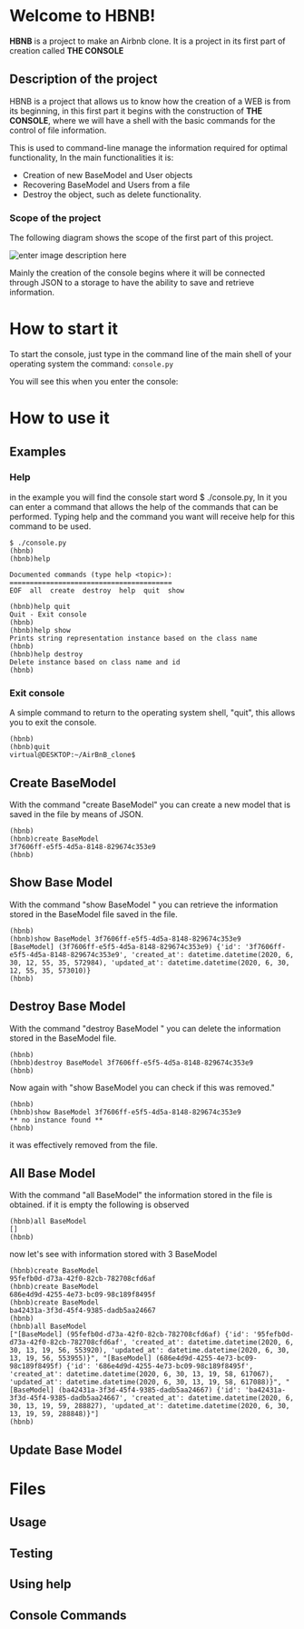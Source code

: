 # Welcome to HBNB!
**HBNB** is a project to make an Airbnb clone.
It is a project in its first part of creation called **THE CONSOLE**

## Description of the project
HBNB is a project that allows us to know how the creation of a WEB is from its beginning, in this first part it begins with the construction of **THE CONSOLE**, where we will have a shell with the basic commands for the control of file information.

This is used to command-line manage the information required for optimal functionality, In the main functionalities it is:

 - Creation of new BaseModel and User objects
 - Recovering BaseModel and Users from a file
 - Destroy the object, such as delete functionality.

### Scope of the project
The following diagram shows the scope of the first part of this project.


![enter image description here](https://rogerimages.s3.amazonaws.com/FirstPart.png)

Mainly the creation of the console begins where it will be connected through JSON to a storage to have the ability to save and retrieve information.

# How to start it
To start the console, just type in the command line of the main shell of your operating system the command:
``` console.py ```

You will see this when you enter the console:

# How to use it
## Examples
### Help
in the example you will find the console start word $ ./console.py,
In it you can enter a command that allows the help of the commands that can be performed.
Typing help and the command you want will receive help for this command to be used.
``` 
$ ./console.py 
(hbnb)
(hbnb)help

Documented commands (type help <topic>):
========================================
EOF  all  create  destroy  help  quit  show

(hbnb)help quit
Quit - Exit console
(hbnb)
(hbnb)help show
Prints string representation instance based on the class name
(hbnb)
(hbnb)help destroy
Delete instance based on class name and id
(hbnb)
```
### Exit console
A simple command to return to the operating system shell, "quit", this allows you to exit the console.
```
(hbnb)
(hbnb)quit
virtual@DESKTOP:~/AirBnB_clone$ 
```
## Create BaseModel
With the command "create BaseModel" you can create a new model that is saved in the file by means of JSON.
```
(hbnb)
(hbnb)create BaseModel
3f7606ff-e5f5-4d5a-8148-829674c353e9
(hbnb)
```
## Show Base Model
With the command "show BaseModel <id-model>" you can retrieve the information stored in the BaseModel file saved in the file.
```
(hbnb)
(hbnb)show BaseModel 3f7606ff-e5f5-4d5a-8148-829674c353e9
[BaseModel] (3f7606ff-e5f5-4d5a-8148-829674c353e9) {'id': '3f7606ff-e5f5-4d5a-8148-829674c353e9', 'created_at': datetime.datetime(2020, 6, 30, 12, 55, 35, 572984), 'updated_at': datetime.datetime(2020, 6, 30, 12, 55, 35, 573010)}
(hbnb)
```
## Destroy Base Model
With the command "destroy BaseModel <id-model>" you can delete the information stored in the BaseModel file.
```
(hbnb)
(hbnb)destroy BaseModel 3f7606ff-e5f5-4d5a-8148-829674c353e9
(hbnb)
```
Now again with "show BaseModel <id-model> you can check if this was removed."
```
(hbnb)
(hbnb)show BaseModel 3f7606ff-e5f5-4d5a-8148-829674c353e9
** no instance found **
(hbnb)
```
it was effectively removed from the file.

## All Base Model
With the command "all BaseModel" the information stored in the file is obtained.
if it is empty the following is observed
```
(hbnb)all BaseModel
[]
(hbnb)
```
now let's see with information stored with 3 BaseModel
```
(hbnb)create BaseModel
95fefb0d-d73a-42f0-82cb-782708cfd6af
(hbnb)create BaseModel
686e4d9d-4255-4e73-bc09-98c189f8495f
(hbnb)create BaseModel
ba42431a-3f3d-45f4-9385-dadb5aa24667
(hbnb)
(hbnb)all BaseModel
["[BaseModel] (95fefb0d-d73a-42f0-82cb-782708cfd6af) {'id': '95fefb0d-d73a-42f0-82cb-782708cfd6af', 'created_at': datetime.datetime(2020, 6, 30, 13, 19, 56, 553920), 'updated_at': datetime.datetime(2020, 6, 30, 13, 19, 56, 553955)}", "[BaseModel] (686e4d9d-4255-4e73-bc09-98c189f8495f) {'id': '686e4d9d-4255-4e73-bc09-98c189f8495f', 'created_at': datetime.datetime(2020, 6, 30, 13, 19, 58, 617067), 'updated_at': datetime.datetime(2020, 6, 30, 13, 19, 58, 617088)}", "[BaseModel] (ba42431a-3f3d-45f4-9385-dadb5aa24667) {'id': 'ba42431a-3f3d-45f4-9385-dadb5aa24667', 'created_at': datetime.datetime(2020, 6, 30, 13, 19, 59, 288827), 'updated_at': datetime.datetime(2020, 6, 30, 13, 19, 59, 288848)}"]
(hbnb)
```

## Update Base Model




# Files


## Usage


## Testing


## Using help


## Console Commands






